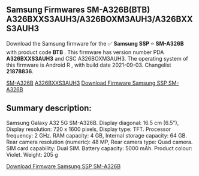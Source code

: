<h2>Samsung Firmwares SM-A326B(BTB) A326BXXS3AUH3/A326BOXM3AUH3/A326BXXS3AUH3</h2>
Download the Samsung firmware for the ✅ <strong>Samsung SSP </strong> ⭐ <strong>SM-A326B</strong> with product code <strong>BTB</strong> . This firmware has version number PDA <strong>A326BXXS3AUH3</strong> and CSC A326BOXM3AUH3. The operating system of this firmware is Android R , with build date 2021-09-03. Changelist <strong>21878836</strong>.


[SM-A326B](https://samfirm.shop/samsung/model/SM-A326B)
[A326BXXS3AUH3](https://samfirm.shop/samsung/pda/A326BXXS3AUH3)
[Download Firmware Samsung SSP SM-A326B](https://samfirm.shop/samsung/firmware/453064)
<h2>Summary description:</h2>
<p>Samsung Galaxy A32 5G SM-A326B. Display diagonal: 16.5 cm (6.5"), Display resolution: 720 x 1600 pixels, Display type: TFT. Processor frequency: 2 GHz. RAM capacity: 4 GB, Internal storage capacity: 64 GB. Rear camera resolution (numeric): 48 MP, Rear camera type: Quad camera. SIM card capability: Dual SIM. Battery capacity: 5000 mAh. Product colour: Violet. Weight: 205 g</p>


[Download Firmware Samsung SSP SM-A326B](https://samfirm.shop/samsung/firmware/453064)
